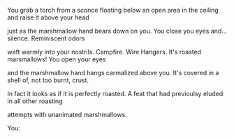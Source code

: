 You grab a torch from a sconce floating below an open area in the ceiling and raise it above your head

just as the marshmallow hand bears down on you. You close you eyes and... silence. Reminiscent odors

waft warmly into your nostrils. Campfire. Wire Hangers. It's roasted marsmallows! You open your eyes

and the marshmallow hand hangs carmalized above you. It's covered in a shell of, not too burnt, crust.

In fact it looks as if it is perfectly roasted. A feat that had previoulsy eluded in all other roasting

attempts with unanimated marshmallows.

You:
